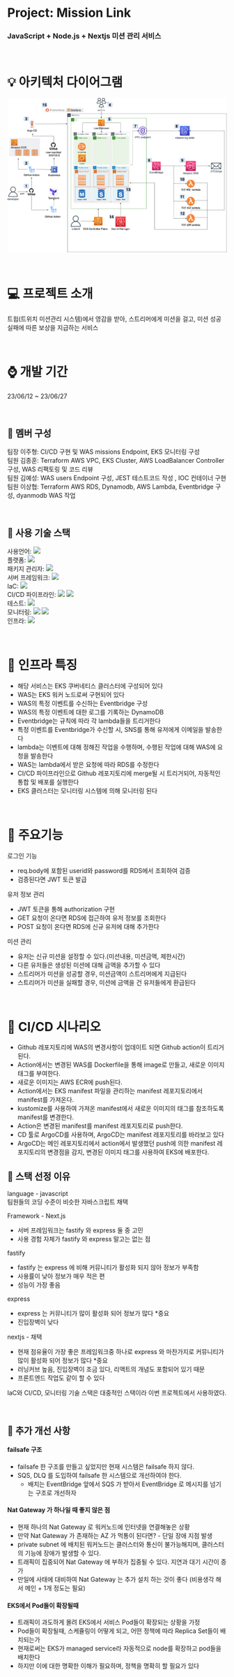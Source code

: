 # Project: Mission Link
### JavaScript + Node.js + Nextjs 미션 관리 서비스 

<br>

# 💡 아키텍처 다이어그램
![alt text](images/image.png)



<br>

# 💻 프로젝트 소개
트윕(트위치 미션관리 시스템)에서 영감을 받아, 스트리머에게 미션을 걸고, 미션 성공 실패에 따른 보상을 지급하는 서비스

<br>

# ⌚ 개발 기간
23/06/12 ~ 23/06/27 

<br>

## 👬 멤버 구성
팀장 이주형: CI/CD 구현 및 WAS missions Endpoint, EKS 모니터링 구성<br>
팀원 김종훈: Terraform AWS VPC, EKS Cluster, AWS LoadBalancer Controller  구성, WAS 리팩토링 및 코드 리뷰<br>
팀원 김예성: WAS users Endpoint 구성,  JEST 테스트코드 작성 , IOC 컨테이너 구현<br>
팀원 이상협: Terraform AWS RDS, Dynamodb, AWS Lambda, Eventbridge 구성, dyanmodb WAS 작업

<br>

## 🎏 사용 기술 스택
사용언어: <img src="https://img.shields.io/badge/JavaScript-F7DF1E?style=for-the-badge&logo=JavaScript&logoColor=black"><br>
플랫폼: <img src="https://img.shields.io/badge/node.js-339933?style=for-the-badge&logo=nodedotjs&logoColor=white"><br>
패키지 관리자: <img src="https://img.shields.io/badge/npm-CB3837?style=for-the-badge&logo=npm&logoColor=white"> <br>
서버 프레임워크: <img src="https://img.shields.io/badge/next.js-000000?style=for-the-badge&logo=nextdotjs&logoColor=white"><br>
IaC: <img src="https://img.shields.io/badge/terraform-7B42BC?style=for-the-badge&logo=terraform&logoColor=white"><br>
CI/CD 파이프라인: <img src="https://img.shields.io/badge/githubactions-2088FF?style=for-the-badge&logo=githubactions&logoColor=white">
<img src="https://img.shields.io/badge/argocd-EF7B4D?style=for-the-badge&logo=argo&logoColor=white"><br>
테스트: <img src="https://img.shields.io/badge/jest-C21325?style=for-the-badge&logo=jest&logoColor=white"><br>
모니터링: <img src="https://img.shields.io/badge/prometheus-E6522C?style=for-the-badge&logo=prometheus&logoColor=white">
<img src="https://img.shields.io/badge/grafana-F46800?style=for-the-badge&logo=grafana&logoColor=white"><br>
인프라: <img src="https://img.shields.io/badge/amazonaws-232F3E?style=for-the-badge&logo=amazonaws&logoColor=white">

<br>

# 📌 인프라 특징
- 해당 서비스는 EKS 쿠버네티스 클러스터에 구성되어 있다
- WAS는 EKS 워커 노드로써 구현되어 있다
- WAS의 특정 이벤트를 수신하는 Eventbridge 구성
- WAS의 특정 이벤트에 대한 로그를 기록하는 DynamoDB
- Eventbridge는 규칙에 따라 각 lambda들을 트리거한다
- 특정 이벤트를 Eventbridge가 수신할 시, SNS를 통해 유저에게 이메일을 발송한다
- lambda는 이벤트에 대해 정해진 작업을 수행하며, 수행된 작업에 대해 WAS에 요청을 발송한다
- WAS는 lambda에서 받은 요청에 따라 RDS를 수정한다
- CI/CD 파이프라인으로 Github 레포지토리에 merge될 시 트리거되어, 자동적인 통합 및 배포를 실행한다
- EKS 클러스터는 모니터링 시스템에 의해 모니터링 된다

<br>

# 📌 주요기능
로그인 기능
- req.body에 포함된 userid와 password를 RDS에서 조회하여 검증
- 검증된다면 JWT 토큰 발급

유저 정보 관리
- JWT 토큰을 통해 authorization 구현
- GET 요청이 온다면 RDS에 접근하여 유저 정보를 조회한다
- POST 요청이 온다면 RDS에 신규 유저에 대해 추가한다

미션 관리
- 유저는 신규 미션을 설정할 수 있다.(미션내용, 미션금액, 제한시간)
- 다른 유저들은 생성된 미션에 대해 금액을 추가할 수 있다
- 스트리머가 미션을 성공할 경우, 미션금액이 스트리머에게 지급된다
- 스트리머가 미션을 실패할 경우, 미션에 금액을 건 유저들에게 환급된다

<br>

# 📌 CI/CD 시나리오
- Github 레포지토리에 WAS의 변경사항이 업데이트 되면 Github action이 트리거 된다.
- Action에서는 변경된 WAS를 Dockerfile을 통해 image로 만들고, 새로운 이미지 태그를 부여한다.
- 새로운 이미지는 AWS ECR에 push된다.
- Action에서는 EKS manifest 파일을 관리하는 manifest 레포지토리에서 manifest를 가져온다.
- kustomize를 사용하여 가져온 manifest에서 새로운 이미지의 태그를 참조하도록 manifest를 변경한다.
- Action은 변경된 manifest를 manifest 레포지토리로 push한다.
- CD 툴로 ArgoCD를 사용하며, ArgoCD는 manifest 레포지토리를 바라보고 있다
- ArgoCD는 메인 레포지토리에서 action에서 발생했던 push에 의한 manifest 레포지토리의 변경점을 감지, 변경된 이미지 태그를 사용하여 EKS에 배포한다.

## 📔 스택 선정 이유
language - javascript<br>
팀원들의 코딩 수준이 비슷한 자바스크립트 채택

Framework - Next.js<br>
- 서버 프레임워크는 fastify 와 express 둘 중 고민
- 사용 경험 자체가 fastify 와 express 말고는 없는 점

fastify <br>
- fastify 는 express 에 비해 커뮤니티가 활성화 되지 않아 정보가 부족함
- 사용률이 낮아 정보가 매우 적은 편
- 성능이 가장 좋음

express
- express 는 커뮤니티가 많이 활성화 되어 정보가 많다 *중요
- 진입장벽이 낮다

nextjs - 채택
- 현재 점유율이 가장 좋은 프레임워크중 하나로 express 와 마찬가지로 커뮤니티가 많이 활성화 되어 정보가 많다 *중요
- 러닝커브 높음, 진입장벽이 조금 있다, 리액트의 개념도 포함되어 있기 때문
- 프론트엔드 작업도 같이 할 수 있다

IaC와 CI/CD, 모니터링 기술 스택은 대중적인 스택이라 이번 프로젝트에서 사용하였다.


<br>

## 🔧 추가 개선 사항
#### failsafe 구조
 - failsafe 한 구조를 만들고 싶었지만 현재 시스템은 failsafe 하지 않다.
 - SQS, DLQ 를 도입하여 failsafe 한 시스템으로 개선하여야 한다.
   - 배치는 EventBridge 앞에서 SQS 가 받아서 EventBridge 로 메시지를 넘기는 구조로 개선하자
#### Nat Gateway 가 하나일 때 좋지 않은 점
 - 현재 하나의 Nat Gateway 로 워커노드에 인터넷을 연결해놓은 상황
 - 만약 Nat Gateway 가 존재하는 AZ 가 먹통이 된다면? - 단일 장애 지점 발생
 - private subnet 에 배치된 워커노드는 클러스터와 통신이 불가능해지며, 클러스터의 기능에 장애가 발생할 수 있다.
 - 트래픽이 집중되어 Nat Gateway 에 부하가 집중될 수 있다. 지연과 대기 시간이 증가
 - 만일에 사태에 대비하여 Nat Gateway 는 추가 설치 하는 것이 좋다 (비용생각 해서 메인 + 1개 정도는 필요)
#### EKS에서 Pod들이 확장될때
 - 트래픽이 과도하게 몰려 EKS에서 서비스 Pod들이 확장되는 상황을 가정
 - Pod들이 확장될때, 스케쥴링이 어떻게 되고, 어떤 정책에 따라 Replica Set들이 배치되는가
 - 현재로써는 EKS가 managed service라 자동적으로 node를 확장하고 pod들을 배치한다
 - 하지만 이에 대한 명확한 이해가 필요하며, 정책을 명확히 할 필요가 있다




